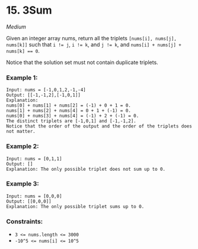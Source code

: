 # 15. 3Sum
_Medium_

Given an integer array nums, return all the triplets `[nums[i], nums[j], nums[k]]` such that `i != j`, `i != k`, and `j != k`, and `nums[i] + nums[j] + nums[k] == 0`.

Notice that the solution set must not contain duplicate triplets.


### Example 1:

```
Input: nums = [-1,0,1,2,-1,-4]
Output: [[-1,-1,2],[-1,0,1]]
Explanation: 
nums[0] + nums[1] + nums[2] = (-1) + 0 + 1 = 0.
nums[1] + nums[2] + nums[4] = 0 + 1 + (-1) = 0.
nums[0] + nums[3] + nums[4] = (-1) + 2 + (-1) = 0.
The distinct triplets are [-1,0,1] and [-1,-1,2].
Notice that the order of the output and the order of the triplets does not matter.
```

### Example 2:

```
Input: nums = [0,1,1]
Output: []
Explanation: The only possible triplet does not sum up to 0.
```

### Example 3:

```
Input: nums = [0,0,0]
Output: [[0,0,0]]
Explanation: The only possible triplet sums up to 0.
```

### Constraints:

- `3 <= nums.length <= 3000`
- `-10^5 <= nums[i] <= 10^5`
